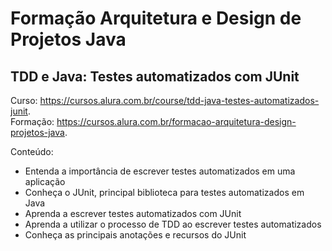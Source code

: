 # Formação Arquitetura e Design de Projetos Java 

## TDD e Java: Testes automatizados com JUnit

Curso: https://cursos.alura.com.br/course/tdd-java-testes-automatizados-junit.   
Formação: https://cursos.alura.com.br/formacao-arquitetura-design-projetos-java. 

Conteúdo: 
- Entenda a importância de escrever testes automatizados em uma aplicação
- Conheça o JUnit, principal biblioteca para testes automatizados em Java
- Aprenda a escrever testes automatizados com JUnit
- Aprenda a utilizar o processo de TDD ao escrever testes automatizados
- Conheça as principais anotações e recursos do JUnit

